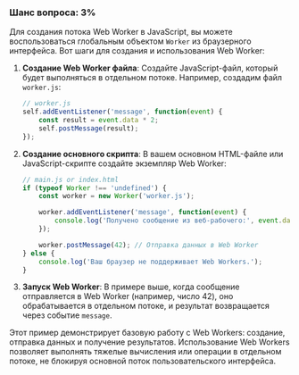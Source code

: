 ### Шанс вопроса: 3%

Для создания потока Web Worker в JavaScript, вы можете воспользоваться глобальным объектом `Worker` из браузерного интерфейса. Вот шаги для создания и использования Web Worker:

1. **Создание Web Worker файла**: Создайте JavaScript-файл, который будет выполняться в отдельном потоке. Например, создадим файл `worker.js`:
    ```javascript
    // worker.js
    self.addEventListener('message', function(event) {
        const result = event.data * 2;
        self.postMessage(result);
    });
    ```

2. **Создание основного скрипта**: В вашем основном HTML-файле или JavaScript-скрипте создайте экземпляр Web Worker:
    ```javascript
    // main.js or index.html
    if (typeof Worker !== 'undefined') {
        const worker = new Worker('worker.js');

        worker.addEventListener('message', function(event) {
            console.log('Получено сообщение из веб-рабочего:', event.data);
        });

        worker.postMessage(42); // Отправка данных в Web Worker
    } else {
        console.log('Ваш браузер не поддерживает Web Workers.');
    }
    ```

3. **Запуск Web Worker**: В примере выше, когда сообщение отправляется в Web Worker (например, число 42), оно обрабатывается в отдельном потоке, и результат возвращается через событие `message`.

Этот пример демонстрирует базовую работу с Web Workers: создание, отправка данных и получение результатов. Использование Web Workers позволяет выполнять тяжелые вычисления или операции в отдельном потоке, не блокируя основной поток пользовательского интерфейса.